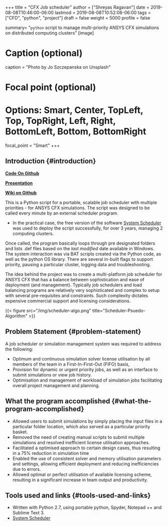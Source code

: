 +++
title = "CFX Job scheduler"
author = ["Shreyas Ragavan"]
date = 2019-08-08T10:46:00-06:00
lastmod = 2019-08-08T10:52:08-06:00
tags = ["CFD", "python", "project"]
draft = false
weight = 5000
profile = false

summary= "`python` script to manage multi-priority ANSYS CFX simulations on distributed computing clusters"
[image]
  # Caption (optional)
  caption = "Photo by Jo Szczepanska on Unsplash"

  # Focal point (optional)
  # Options: Smart, Center, TopLeft, Top, TopRight, Left, Right, BottomLeft, Bottom, BottomRight
  focal_point = "Smart"
+++

## Introduction {#introduction}

**[Code On Github](https://github.com/shrysr/jobscheduler)**

**[Presentation](https://shrysr.github.io/jobscheduler/index.html)**

**[Wiki on Github](https://github.com/shrysr/jobscheduler/wiki)**

This is a Python script for a portable, scalable job scheduler with
multiple priorities - for ANSYS CFX simulations. The script was designed
to be called every minute by an external scheduler program.

-   In the practical case, the free version of the software [System
    Scheduler](https://www.splinterware.com/products/scheduler.html) was used to deploy the script successfully, for over 3
    years, managing 2 computing clusters.

Once called, the program basically loops through pre designated folders
and lists .def files based on the _last modified_ date available in
Windows. The system interaction was via BAT  scripts created via the
Python code, as well as the python OS library. There are several
in-built flags to support priority, pausing a particular cluster,
logging data and troubleshooting.

The idea behind the project was to create a multi-platform job scheduler
for ANSYS CFX that has a balance between sophistication and ease of
deployment (and management). Typically job schedulers and load balancing
programs are relatively very sophisticated and complex to setup with
several pre-requisites and constraints. Such complexity dictates
expensive commercial support and licensing considerations.

{{< figure src="/img/scheduler-algo.png" title="Scheduler-Psuedo-Algorithm" >}}

## Problem Statement {#problem-statement}

A job scheduler or simulation management system was required to address
the following:

-   Optimum and continuous simulation solver license utilisation by all
    members of the team in a First-In-First-Out (FIFO) basis,
-   Provision for dynamic or urgent priority jobs, as well as an interface
    to submit simulations or view job history.
-   Optimisation and management of workload of simulation jobs
    facilitating overall project management and planning.


## What the program accomplished {#what-the-program-accomplished}

-   Allowed users to submit simulations by simply placing the input files
    in a particular folder location, which also served as a particular
    priority basket.
-   Removed the need of creating manual scripts to submit multiple
    simulations and resolved inefficient license utilisation approaches.
-   Facilitated a optimised approach to certain design cases, thus
    resulting in a 75% reduction in simulation time
-   Enabled the use of consistent solver and memory utilisation parameters
    and settings, allowing efficient deployment and reducing
    inefficiencies due to errors.
-   Allowed optimal or perfect utilisation of available licensing scheme,
    resulting in a significant increase in team output and productivity.


## Tools used and links {#tools-used-and-links}

-   Written with Python 2.7, using portable python, Spyder, Notepad ++ and
    Sublime Text 3.
-   [System Scheduler](https://www.splinterware.com/products/scheduler.html)
